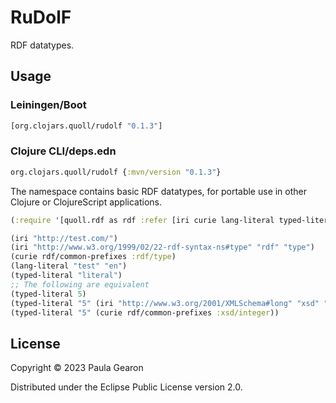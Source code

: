 # RuDolF

RDF datatypes.

## Usage
### Leiningen/Boot
```clojure
[org.clojars.quoll/rudolf "0.1.3"]
```

### Clojure CLI/deps.edn
```clojure
org.clojars.quoll/rudolf {:mvn/version "0.1.3"}
```

The namespace contains basic RDF datatypes, for portable use in other Clojure or ClojureScript applications.

```clojure
(:require '[quoll.rdf as rdf :refer [iri curie lang-literal typed-literal]])

(iri "http://test.com/")
(iri "http://www.w3.org/1999/02/22-rdf-syntax-ns#type" "rdf" "type")
(curie rdf/common-prefixes :rdf/type)
(lang-literal "test" "en")
(typed-literal "literal")
;; The following are equivalent
(typed-literal 5)
(typed-literal "5" (iri "http://www.w3.org/2001/XMLSchema#long" "xsd" "integer"))
(typed-literal "5" (curie rdf/common-prefixes :xsd/integer))
```

## License

Copyright © 2023 Paula Gearon

Distributed under the Eclipse Public License version 2.0.

